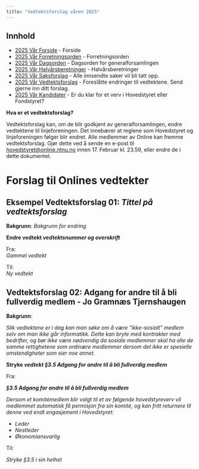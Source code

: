 ```yaml
---
title: "Vedtektsforslag våren 2025"
---
```


## Innhold

- [2025 Vår Forside](/generalforsamlingen/genfors2025v) - Forside
- [2025 Vår Forretningsorden](/generalforsamlingen/genfors2025v/forretningsorden) - Forretningsorden
- [2025 Vår Dagsorden](/generalforsamlingen/genfors2025v/dagsorden) - Dagsorden for generalforsamlingen
- [2025 Vår Halvårsberetninger](/generalforsamlingen/genfors2025V/aarsberetninger) - Halvårsberetninger
- [2025 Vår Saksforslag](/generalforsamlingen/genfors2025v/saksforslag) - Alle innsendte saker vil bli tatt opp.
- [2025 Vår Vedtektsforslag](/generalforsamlingen/genfors2025v/vedtekstforslag) - Foreslåtte endringer til vedtektene. Send gjerne inn ditt forslag.
- [2025 Vår Kandidater](/generalforsamlingen/genfors2025v/valg) - Er du klar for et verv i Hovedstyret eller Fondstyret?

**Hva er et vedtektsforslag?**

Vedtektsforslag kan, om de blir godkjent av generalforsamlingen, endre vedtektene til linjeforeningen. Det innebærer at reglene som Hovedstyret og linjeforeningen følger blir endret. Alle medlemmer av Online kan fremme vedtektsforslag. Gjør dette ved å sende en e-post til hovedstyret@online.ntnu.no innen 17. Februar kl. 23.59, eller endre de i dette dokumentet.

# Forslag til Onlines vedtekter

## Eksempel Vedtektsforslag 01: _Tittel på vedtektsforslag_

**Bakgrunn**:
_Bakgrunn for endring_

**Endre vedtekt _vedtektsnummer og overskrift_**

Fra:  
_Gammel vedtekt_

Til:  
_Ny vedtekt_

## Vedtektsforslag 02: Adgang for andre til å bli fullverdig medlem - Jo Gramnæs Tjernshaugen

**Bakgrunn**:

_Slik vedtektene er i dag kan man søke om å være "ikke-sosialt" medlem selv om man ikke går informatikk. Dette kan bryte med kontrakter med bedrifter, og bør ikke være nødvendig da sosiale medlemmer skal ha alle de samme rettighetene som ordinære medlemmer dersom det ikke er spesielle omstendigheter som sier noe annet._

**Stryke _vedtekt §3.5 Adgang for andre til å bli fullverdig medlem_**

Fra:

_**§3.5 Adgang for andre til å bli fullverdig medlem**_

_Dersom et komitémedlem blir valgt til et av følgende hovedstyreverv vil medlemmet automatisk få permisjon fra sin komité, og kan fritt returnere til denne ved endt engasjement i Hovedstyret:_

- _Leder_
- _Nestleder_
- _Økonomiansvarlig_

Til:

_Stryke §3.5 i sin helhet_
